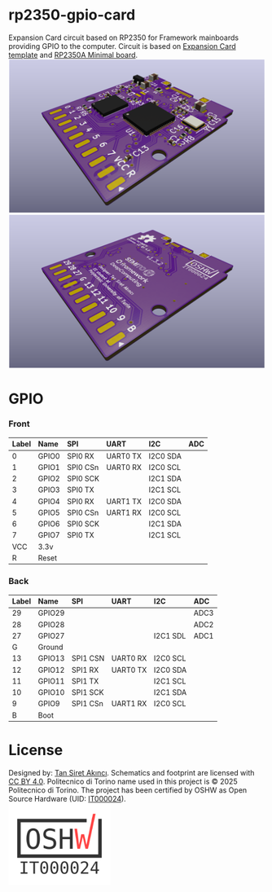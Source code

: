# rp2350-gpio-card
Expansion Card circuit based on RP2350 for Framework mainboards providing GPIO to the computer. Circuit is based on [Expansion Card template](https://github.com/FrameworkComputer/ExpansionCards) and [RP2350A Minimal board](https://datasheets.raspberrypi.com/rp2350/hardware-design-with-rp2350.pdf).
![RP2350 GPIO Card prototype render](rp2350gpiocard-front.png)
![RP2350 GPIO Card prototype render](rp2350gpiocard-back.png)

# GPIO
### Front
| Label | Name   | SPI       | UART       | I2C        | ADC |
| :---- | :----- | :-------- | :--------- | :--------- | :-- |
| 0     | GPIO0  | SPI0 RX   | UART0 TX   | I2C0 SDA   |     |
| 1     | GPIO1  | SPI0 CSn  | UART0 RX   | I2C0 SCL   |     |
| 2     | GPIO2  | SPI0 SCK  |            | I2C1 SDA   |     |
| 3     | GPIO3  | SPI0 TX   |            | I2C1 SCL   |     |
| 4     | GPIO4  | SPI0 RX   | UART1 TX   | I2C0 SDA   |     |
| 5     | GPIO5  | SPI0 CSn  | UART1 RX   | I2C0 SCL   |     |
| 6     | GPIO6  | SPI0 SCK  |            | I2C1 SDA   |     |
| 7     | GPIO7  | SPI0 TX   |            | I2C1 SCL   |     |
| VCC   | 3.3v   |           |            |            |     |
| R     | Reset  |           |            |            |     |

### Back
| Label | Name   | SPI       | UART       | I2C        | ADC   |
| :---- | :----- | :-------- | :--------- | :--------- | :---- |
| 29    | GPIO29 |           |            |            | ADC3  |
| 28    | GPIO28 |           |            |            | ADC2  |
| 27    | GPIO27 |           |            | I2C1 SDL   | ADC1  |
| G     | Ground |           |            |            |       |
| 13    | GPIO13 | SPI1 CSN  | UART0 RX   | I2C0 SCL   |       |
| 12    | GPIO12 | SPI1 RX   | UART0 TX   | I2C0 SDA   |       |
| 11    | GPIO11 | SPI1 TX   |            | I2C1 SCL   |       |
| 10    | GPIO10 | SPI1 SCK  |            | I2C1 SDA   |       |
| 9     | GPIO9  | SPI1 CSn  | UART1 RX   | I2C0 SCL   |       |
| B     | Boot   |           |            |            |       |

# License
Designed by: [Tan Siret Akıncı](https://github.com/tansiret).
Schematics and footprint are licensed with [CC BY 4.0](LICENSE).
Politecnico di Torino name used in this project is © 2025 Politecnico di Torino.
The project has been certified by OSHW as Open Source Hardware (UID: [IT000024](https://certification.oshwa.org/it000024.html)).
</br>
<a href="https://certification.oshwa.org/it000024.html">
   <img src="IT000024.svg" alt="image" style="width:200px;height:auto;">
</a>
